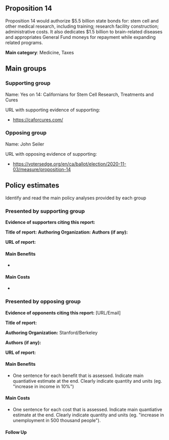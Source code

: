 ## Proposition 14

Proposition 14 would authorize $5.5 billion state bonds for: stem cell and other medical research, including training; research facility
construction; administrative costs. It also dedicates $1.5 billion to brain-related diseases and appropriates General Fund moneys for
repayment while expanding related programs.

**Main category**: Medicine, Taxes


## Main groups  

### Supporting group
Name: Yes on 14: Californians for Stem Cell Research, Treatments and Cures

URL with supporting evidence of supporting:  
- https://caforcures.com/  


### Opposing group
Name: John Seiler

URL with opposing evidence of supporting:  
- https://votersedge.org/en/ca/ballot/election/2020-11-03/measure/proposition-14

## Policy estimates
Identify and read the main policy analyses provided by each group

### Presented by supporting group
**Evidence of supporters citing this report:**

**Title of report:**
**Authoring Organization:**
**Authors (if any):**

**URL of report:**

#### Main Benefits
-

#### Main Costs
-


### Presented by opposing group
**Evidence of opponents citing this report:** [URL/Email]

**Title of report:**

**Authoring Organization:** Stanford/Berkeley

**Authors (if any):**

**URL of report:**

#### Main Benefits
- One sentence for each benefit that is assessed. Indicate main quantiative estimate at the end. Clearly indicate quantity and units  (eg. "increase in income in 10%")

#### Main Costs
- One sentence for each cost that is assessed. Indicate main quantiative estimate at the end. Clearly indicate quantity and units (eg. "increase in unemployment in 500 thousand people").

#### Follow Up


<!-- Later
## Perceptions of credibility  
### Of own policy estimates
#### Supporters  
#### Opponents
### Of policy estimates from the other side
#### Supporters  
#### Opponents
-->
